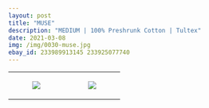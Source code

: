 ```yaml
---
layout: post
title: "MUSE"
description: "MEDIUM | 100% Preshrunk Cotton | Tultex"
date: 2021-03-08
img: /img/0030-muse.jpg
ebay_id: 233989913145 233925077740
---
```




<table style="width:100%;"><tr><td style="vertical-align:top;">
      <figure class="tmblr-full" data-orig-height="2048" data-orig-width="1365" data-orig-src="https://concertshirts.netlify.app/shirts/0030/0030-01.jpg"><img src="https://64.media.tumblr.com/33a6639a3e9d2c915bcd40dcf9f31366/402858b47ade16a7-41/s540x810/cebf3605075474c348c40db874c0261831ca6c35.jpg" data-orig-height="2048" data-orig-width="1365" data-orig-src="https://concertshirts.netlify.app/shirts/0030/0030-01.jpg"/></figure></td>
    <td style="vertical-align:top;">
      <figure class="tmblr-full" data-orig-height="2048" data-orig-width="1365" data-orig-src="https://concertshirts.netlify.app/shirts/0030/0030-02.jpg"><img src="https://64.media.tumblr.com/c9838d7a24bc88d1e81604608a60e6e2/402858b47ade16a7-ab/s540x810/c8de7f79b91bf36e78176f89cea384f3867d1622.jpg" data-orig-height="2048" data-orig-width="1365" data-orig-src="https://concertshirts.netlify.app/shirts/0030/0030-02.jpg"/></figure></td>
  </tr></table>
